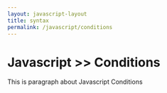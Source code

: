 ```yaml
---
layout: javascript-layout
title: syntax
permalink: /javascript/conditions
---
```



# Javascript >> Conditions
This is paragraph about Javascript Conditions
